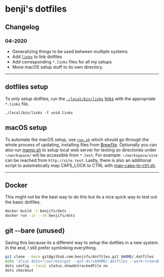 # benji's dotfiles

## Changelog
### 04-2020
* Generalizing things to be used between multiple systems
* Add [`links`](local/bin/links) to link dotfiles
* Add corresponding `*.links` files for all my setups
* Move macOS setup stuff to its own directory.

---

## dotfiles setup
To only setup dotfiles, run the [`./local/bin/links`](local/bin/links) [links](local/bin/links) with the appropriate
`*.links` file.

```
./local/bin/links -f void.links
```

## macOS setup
To automate the macOS setup, use [`run.sh`](macos_setup/run.sh) which should go
through the whole process of updating, installing files from
[Brewfile](macos_setup/Brewfile). Optionally you can also run
[mamp.sh](macos_setup/mamp.sh) to setup local web server for testing so
directories under `~/workspace/` will be accessible from `*.test`. For example:
`~/workspace/site` can be reached from `http://site.test`. Lastly, there is
also an additional script to automatically map CAPS_LOCK to CTRL with 
[map-caps-to-ctrl.sh](macos_setup/map-caps-to-ctrl.sh).

---

## Docker
This might not be the best way to do this but its a nice quick way to test out the basic dotfiles.
```bash
docker build -t benjifs/dots .
docker run -it --rm benjifs/dots
```

## git --bare (unused)
Saving this because its a different way to setup the dotfiles in a new system. In the end, I still prefer symlinking everything. 
```bash
git clone --bare git@github.com:benjifs/dotfiles.git $HOME/.dotfiles
echo 'alias dots="/usr/bin/git --git-dir=$HOME/.dotfiles --work-tree=$HOME"' >> $HOME/.zshrc
dots config --local status.showUntrackedFile no
dots checkout
```
